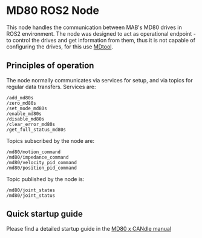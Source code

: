 # MD80 ROS2 Node

This node handles the communication between MAB's MD80 drives in ROS2 environment. The node was designed to act as 
operational endpoint - to control the drives and get information from them, thus it is not capable of configuring the drives, 
for this use [MDtool](https://github.com/mabrobotics/mdtool).

## Principles of operation

The node normally communicates via services for setup, and via topics for regular data transfers.
Services are: 
```
/add_md80s
/zero_md80s
/set_mode_md80s
/enable_md80s
/disable_md80s
/clear_error_md80s
/get_full_status_md80s
```

Topics subscribed by the node are:
```
/md80/motion_command
/md80/impedance_command
/md80/velocity_pid_command
/md80/position_pid_command
```

Topic published by the node is:
```
/md80/joint_states
/md80/joint_status
```

## Quick startup guide

Please find a detailed startup guide in the [MD80 x CANdle manual](https://www.mabrobotics.pl/servos)
